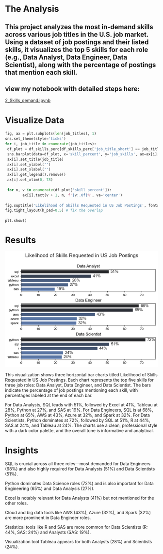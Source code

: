 # The Analysis
## This project analyzes the most in-demand skills across various job titles in the U.S. job market. Using a dataset of job postings and their listed skills, it visualizes the top 5 skills for each role (e.g., Data Analyst, Data Engineer, Data Scientist), along with the percentage of postings that mention each skill.

## view my notebook with detailed steps here:
[2_Skills_demand.ipynb](Project\2_Skills_demand.ipynb)

# Visualize Data
```python
fig, ax = plt.subplots(len(job_titles), 1)
sns.set_theme(style='ticks')
for i, job_title in enumerate(job_titles):
 df_plot = df_skills_perc[df_skills_perc['job_title_short'] == job_title].head(5)
 sns.barplot(data=df_plot, x='skill_percent', y='job_skills', ax=ax[i], hue='skill_count', palette='dark:b_r')
 ax[i].set_title(job_title)
 ax[i].set_ylabel('')
 ax[i].set_xlabel('')
 ax[i].get_legend().remove()
 ax[i].set_xlim(0, 78)

 for n, v in enumerate(df_plot['skill_percent']):
        ax[i].text(v + 1, n, f'{v:.0f}%', va='center')

fig.suptitle('Likelihood of Skills Requested in US Job Postings', fontsize=15)
fig.tight_layout(h_pad=0.5) # fix the overlap

plt.show()
```

# Results
![Visualisation of Top skills for Data Nerds](Project\skill_demand.png)

This visualization shows three horizontal bar charts titled Likelihood of Skills Requested in US Job Postings. Each chart represents the top five skills for three job roles: Data Analyst, Data Engineer, and Data Scientist. The bars indicate the percentage of job postings mentioning each skill, with percentages labeled at the end of each bar. 

For Data Analysts, SQL leads with 51%, followed by Excel at 41%, Tableau at 28%, Python at 27%, and SAS at 19%. For Data Engineers, SQL is at 68%, Python at 65%, AWS at 43%, Azure at 32%, and Spark at 32%. For Data Scientists, Python dominates at 72%, followed by SQL at 51%, R at 44%, SAS at 24%, and Tableau at 24%. The charts use a clean, professional style with a dark color palette, and the overall tone is informative and analytical.

# Insights
SQL is crucial across all three roles—most demanded for Data Engineers (68%) and also highly required for Data Analysts (51%) and Data Scientists (51%).

Python dominates Data Science roles (72%) and is also important for Data Engineering (65%) and Data Analysis (27%).

Excel is notably relevant for Data Analysts (41%) but not mentioned for the other roles.

Cloud and big data tools like AWS (43%), Azure (32%), and Spark (32%) are more prominent in Data Engineer roles.

Statistical tools like R and SAS are more common for Data Scientists (R: 44%, SAS: 24%) and Analysts (SAS: 19%).

Visualization tool Tableau appears for both Analysts (28%) and Scientists (24%).